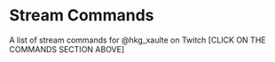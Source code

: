# Stream Commands
A list of stream commands for @hkg_xaulte on Twitch
[CLICK ON THE COMMANDS SECTION ABOVE]
